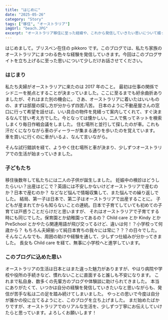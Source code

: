 ```yaml
---
title: "はじめに"
date: "2025-05-26"
category: "Story"
tags: ["移住", "オーストラリア"]
imgUrl: "beach.JPG"
excerpt: "オーストラリア移住に至った経緯や、これから発信していきたい思いについて綴っています。"
---
```


はじめまして。ブリスベン在住の pikkoro です。このブログでは、私たち家族のオーストラリアにまつわる色々な経験を発信していきます。今回はこのブログサイトを立ち上げるに至った思いについて少しだけお話させてください。

### はじまり

私たち夫婦がオーストラリアに来たのは 2017 年のこと。
最初は仕事の関係でシドニーを拠点とすることが決まっていました。ここに至るまでも紆余曲折ありましたが、それはまた別の機会に。
さあ、オーストラリアに着いたはいいものの、まずは部屋の探し方が分からず四苦八苦。
日本のように不動産屋さんの窓口に行って希望を話せば、いい具合の物件を見繕って案内してくれて、すぐ決まるなんて甘い考え方でした。今となっては懐かしい。二人で焦ってネットを検索しまくり毎日作戦会議をしました。
住む場所と並行して探したのが車。これも汗だくになりながら車のディーラーが集まる通りを歩いたのを覚えています。
車を買いに行くのに車がいるよ、なんて言いながら。

そんな試行錯誤を経て、ようやく住む場所と車が決まり、少しずつオーストラリアでの生活が始まっていきました。

### 子どもたち

移住後数年して私たちには二人の子供が誕生しました。
妊娠中の検診はどうしたらいい？出産はどこで？英語には不安しかないけどオーストラリアで産むのか？日本で産むのか？
などなど悩んで情報収集して、また悩んでの繰り返しでした。
結局、第一子は日本で、第二子はオーストラリアで出産することに。
子どもが産まれてからも知らないことの連続。日本で子育てしていても初めての子育ては戸惑うことだらけだと思いますが、
それはオーストラリアで子育てする時にも同じでした。保育園とか幼稚園ってあるの？
Child care とか Kindy とか PreSchool とかやたら関連用語が飛び交ってるけど、違いは何！？小学校って何歳から？
もちろん夫婦揃って純日本育ちの我々には常に？？？の日々でした。
そんなこんなでも、周囲の助けや経験を通して、少しずつ仕組みが分かってきました。
長女も Child care を経て、無事に小学校へと進学しています。

### このブログに込めた思い

オーストラリアの生活は日本とはまた違った魅力がありますが、やはり病院や学校や役所の手続きなど、慣れないことに直面すると誰しも不安になります。
これまで私自身、数多くの先輩方のブログや体験談に助けられてきました。
本当にありがたくて、いつかは自分の経験を発信していきたいなと思いながらも、発信が苦手な私は二の足を踏み続けてしまいました。
やっとの思いで今度は自分が誰かの役に立てるようにと、このブログを立ち上げました。
まだ始めたばかりですが、オーストラリアでのリアルな生活を、少しずつ丁寧にお伝えしていけたらと思っています。よろしくお願いします！

